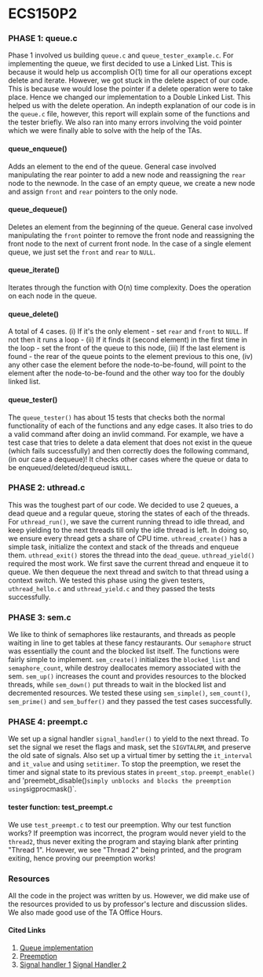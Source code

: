 # ECS150P2

### PHASE 1: queue.c
Phase 1 involved us building `queue.c` and `queue_tester_example.c`. For
implementing the queue, we first decided to use a Linked List. This is because
it would help us accomplish O(1) time for all our operations except delete and
iterate. However, we got stuck in the delete aspect of our code. This is 
because we would lose the pointer if a delete operation were to take place. 
Hence we changed our implementation to a Double Linked List. This helped us 
with the delete operation. An indepth explanation of our code is in the `queue.c`
file, however, this report will explain some of the functions and the tester 
briefly. We also ran into many errors involving the void pointer which we were 
finally able to solve with the help of the TAs.

#### queue_enqueue()
Adds an element to the end of the queue. General case involved manipulating the
rear pointer to add a new node and reassigning the `rear` node to the newnode. In
the case of an empty queue, we create a new node and assign `front` and `rear`
pointers to the only node.

#### queue_dequeue()
Deletes an element from the beginning of the queue. General case involved
manipulating the `front` pointer to remove the front node and reassigning the
front node to the next of current front node. In the case of a single element
queue, we just set the `front` and `rear` to `NULL`.

#### queue_iterate()
Iterates through the function with O(n) time complexity. Does the operation on
each node in the queue.

#### queue_delete()
A total of 4 cases. 
(i) If it's the only element - set `rear` and `front` to `NULL`. If not then it runs a loop - 
(ii) If it finds it (second element) in the first time in the loop - set the front of the queue to this node, 
(iii) If the last element is found - the rear of the queue points to the element previous to this one,
(iv) any other case the element before the node-to-be-found, will point to the
element after the node-to-be-found and the other way too for the doubly linked list.

#### queue_tester()
The `queue_tester()` has about 15 tests that checks both the normal
functionality of each of the functions and any edge cases. It also tries to do a
valid command after doing an invlid command. For example, we have a test case
that tries to delete a data element that does not exist in the queue (which
fails successfully) and then correctly does the following command, (in our case
a dequeue)! It checks other cases where the queue or data to be enqueued/deleted/dequeud is`NULL`.

### PHASE 2: uthread.c
This was the toughest part of our code. We decided to use 2 queues, a dead queue
and a regular queue, storing the states of each of the threads. For `uthread_run()`,
we save the current running thread to idle thread, and keep yielding to the next
threads till only the idle thread is left. In doing so, we ensure every thread
gets a share of CPU time. `uthread_create()` has a simple task, initialize the
context and stack of the threads and enqueue them. `uthread_exit()` stores the
thread into the `dead_queue`. `uthread_yield()` required the most work. We first save
the current thread and enqueue it to queue. We then dequeue the next thread and
switch to that thread using a context switch. We tested this phase using the
given testers, `uthread_hello.c` and `uthread_yield.c` and they passed the tests
successfully.

### PHASE 3: sem.c
We like to think of semaphores like restaurants, and threads as people waiting
in line to get tables at these fancy restaurants. Our `semaphore` struct was
essentially the count and the blocked list itself. The functions were fairly
simple to implement. `sem_create()` initializes the `blocked_list` and `semaphore_count`,
while destroy deallocates memory associated with the sem. `sem_up()` 
increases the count and provides resources to the blocked threads, while `sem_down()`
put threads to wait in the blocked list and decremented resources. We tested
these using `sem_simple()`, `sem_count()`, `sem_prime()` and `sem_buffer()` and they passed the
test cases successfully.

### PHASE 4: preempt.c
We set up a signal handler `signal_handler()` to yield to the next thread. To
set the signal we reset the flags and mask, set the `SIGVTALRM`, and preserve
the old sate of signals. Also set up a virtual timer by setting the
`it_interval` and `it_value` and using `setitimer`. To stop the preemption, we
reset the timer and signal state to its previous states in `preemt_stop`.
`preempt_enable()` and 'preemebt_disable()` simply unblocks and blocks the
preemption using `sigprocmask()`.

#### tester function: test_preempt.c
We use `test_preempt.c` to test our preemption. Why our test function works? If
preemption was incorrect, the program would never yield to the `thread2`, thus
never exiting the program and staying blank after printing "Thread 1". However, 
we see "Thread 2" being printed, and the program exiting, hence proving our 
preemption works!

### Resources
All the code in the project was written by us. However, we did make use of the
resources provided to us by professor's lecture and discussion slides. We also
made good use of the TA Office Hours.

#### Cited Links
1. [Queue
   implementation](https://www.geeksforgeeks.org/implementation-deque-using-doubly-linked-list/)
2. [Preemption](https://www.ibm.com/docs/en/i/7.2?topic=ssw_ibm_i_72/apis/sigactn.html)
3. [Signal handler
   1](https://pubs.opengroup.org/onlinepubs/007904875/functions/sigaction.html)
   [Signal Handler
   2](https://jameshfisher.com/2017/01/13/c-sigaction/#:~:text=sigactionsig%2C%20act%2C%20oactthe%20given%20signal%20is%20received)
 
